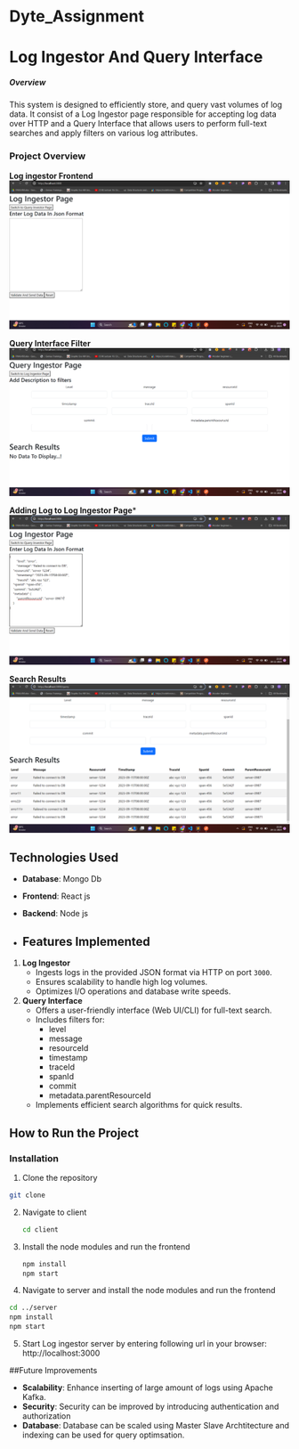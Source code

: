 # Dyte_Assignment
# Log Ingestor And Query Interface

##### Overview
This system is designed to efficiently  store, and query vast volumes of log data. It consist of a Log Ingestor page responsible for accepting log data over HTTP and a Query Interface that allows  users to perform full-text searches and apply filters on various log attributes.

### Project Overview
**Log ingestor Frontend**
![Log Ingestor Demo](https://github.com/mihiraswal0/Dyte_Assignment/blob/main/tutorial/Screenshot%20(1152).png)

**Query Interface Filter**
![Query Interface](https://github.com/mihiraswal0/Dyte_Assignment/blob/main/tutorial/Screenshot%20(1153).png)

**Adding Log to Log Ingestor Page***
![Add log](https://github.com/mihiraswal0/Dyte_Assignment/blob/main/tutorial/Screenshot%20(1154).png)

**Search Results**
![Search Result](https://github.com/mihiraswal0/Dyte_Assignment/blob/main/tutorial/Screenshot%20(1155).png)

## Technologies Used
- **Database**: Mongo Db
- **Frontend**: React js
- **Backend**: Node js

- ## Features Implemented
1. **Log Ingestor**
   - Ingests logs in the provided JSON format via HTTP on port `3000`.
   - Ensures scalability to handle high log volumes.
   - Optimizes I/O operations and database write speeds.
2. **Query Interface**
   - Offers a user-friendly interface (Web UI/CLI) for full-text search.
   - Includes filters for:
       - level
       - message
       - resourceId
       - timestamp
       - traceId
       - spanId
       - commit
       - metadata.parentResourceId
   - Implements efficient search algorithms for quick results.
  
 ## How to Run the Project
 ### Installation

 1. Clone the repository
   ```bash
   git clone 
   ```
2. Navigate to client
   ```bash
   cd client
   ```
3. Install the node modules and run the frontend
   ```bash
   npm install
   npm start
   ```
4.  Navigate to server and install the node modules and run the frontend
   ```bash
  cd ../server
   npm install
   npm start
   ```
5. Start Log ingestor server by entering following url in your browser:
  http://localhost:3000



##Future Improvements
- **Scalability**: Enhance inserting of large amount of logs using Apache Kafka.
- **Security**: Security can be improved by introducing authentication and authorization
- **Database**: Database can be scaled using Master Slave Archtitecture and indexing can be used for query optimsation.
  
